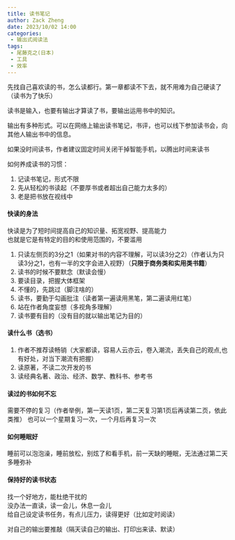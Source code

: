 ```yaml
---
title: 读书笔记
author: Zack Zheng
date: 2023/10/02 14:00
categories:
 - 输出式阅读法
tags:
 - 尾藤克之(日本)
 - 工具
 - 效率
---
```



先找自己喜欢读的书，怎么读都行。第一章都读不下去，就不用难为自己硬读了（读书为了快乐）

读书是输入，也要有输出才算读了书，要输出运用书中的知识。

输出有多种形式。可以在网络上输出读书笔记，书评，也可以线下参加读书会，向其他人输出书中的信息。 

如果没时间读书，作者建议固定时间关闭干掉智能手机，以腾出时间来读书

如何养成读书的习惯：  
1. 记读书笔记，形式不限
2. 先从轻松的书读起（不要厚书或者超出自己能力太多的）
3. 老是把书放在视线中

#### 快读的身法
快读是为了短时间提高自己的知识量、拓宽视野、提高能力   
也就是它是有特定的目的和使用范围的，不要滥用

1. 只读左侧页的3分之1（如果对书的内容不理解，可以读3分之2）（作者认为只读3分之1，也有一半的文字会进入视野）（**只限于商务类和实用类书籍**）
2. 读书的时候不要默念（默读会慢）
3. 要读目录，把握大体框架
4. 不懂的，先跳过（脚注啥的）
5. 读书，要勤于勾画批注（读者第一遍读用黑笔，第二遍读用红笔）
6. 站在作者角度妄想（多视角多理解）
7. 读书要有目的（没有目的就以输出笔记为目的）

#### 读什么书（选书）
1. 作者不推荐读畅销（大家都读，容易人云亦云，卷入潮流，丢失自己的观点,也有好处，对当下潮流有把握）
2. 读原著，不读二次开发的书
3. 读经典名著、政治、经济、数学、教科书、参考书

#### 读过的书如何不忘
需要不停的复习（作者举例，第一天读1页，第二天复习第1页后再读第二页，依此类推）
也可以一个星期复习一次，一个月后再复习一次


#### 如何睡眠好
睡前可以泡泡澡，睡前放松，别炫了和看手机，前一天缺的睡眠，无法通过第二天多睡弥补

#### 保持好的读书状态
找一个好地方，能杜绝干扰的   
没办法一直读，读一会儿，休息一会儿  
给自己设定读书任务，有点儿压力，读得更好（比如定时阅读）

对自己的输出要推敲（隔天读自己的输出、打印出来读、默读）



